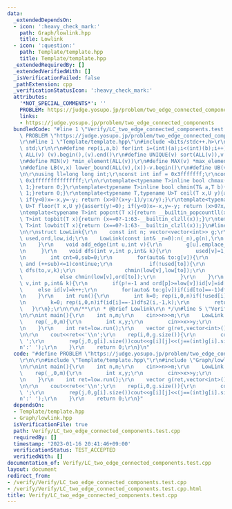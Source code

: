```yaml
---
data:
  _extendedDependsOn:
  - icon: ':heavy_check_mark:'
    path: Graph/lowlink.hpp
    title: Lowlink
  - icon: ':question:'
    path: Template/template.hpp
    title: Template/template.hpp
  _extendedRequiredBy: []
  _extendedVerifiedWith: []
  _isVerificationFailed: false
  _pathExtension: cpp
  _verificationStatusIcon: ':heavy_check_mark:'
  attributes:
    '*NOT_SPECIAL_COMMENTS*': ''
    PROBLEM: https://judge.yosupo.jp/problem/two_edge_connected_components
    links:
    - https://judge.yosupo.jp/problem/two_edge_connected_components
  bundledCode: "#line 1 \"Verify/LC_two_edge_connected_components.test.cpp\"\n#define\
    \ PROBLEM \"https://judge.yosupo.jp/problem/two_edge_connected_components\"\r\n\
    \r\n#line 1 \"Template/template.hpp\"\n#include <bits/stdc++.h>\r\nusing namespace\
    \ std;\r\n\r\n#define rep(i,a,b) for(int i=(int)(a);i<(int)(b);i++)\r\n#define\
    \ ALL(v) (v).begin(),(v).end()\r\n#define UNIQUE(v) sort(ALL(v)),v.erase(unique(ALL(v)),v.end())\r\
    \n#define MIN(v) *min_element(ALL(v))\r\n#define MAX(v) *max_element(ALL(v))\r\
    \n#define LB(v,x) lower_bound(ALL(v),(x))-v.begin()\r\n#define UB(v,x) upper_bound(ALL(v),(x))-v.begin()\r\
    \n\r\nusing ll=long long int;\r\nconst int inf = 0x3fffffff;\r\nconst ll INF =\
    \ 0x1fffffffffffffff;\r\n\r\ntemplate<typename T>inline bool chmax(T& a,T b){if(a<b){a=b;return\
    \ 1;}return 0;}\r\ntemplate<typename T>inline bool chmin(T& a,T b){if(a>b){a=b;return\
    \ 1;}return 0;}\r\ntemplate<typename T,typename U>T ceil(T x,U y){assert(y!=0);\
    \ if(y<0)x=-x,y=-y; return (x>0?(x+y-1)/y:x/y);}\r\ntemplate<typename T,typename\
    \ U>T floor(T x,U y){assert(y!=0); if(y<0)x=-x,y=-y; return (x>0?x/y:(x-y+1)/y);}\r\
    \ntemplate<typename T>int popcnt(T x){return __builtin_popcountll(x);}\r\ntemplate<typename\
    \ T>int topbit(T x){return (x==0?-1:63-__builtin_clzll(x));}\r\ntemplate<typename\
    \ T>int lowbit(T x){return (x==0?-1:63-__builtin_clzll(x));}\n#line 2 \"Graph/lowlink.hpp\"\
    \n\r\nstruct LowLink{\r\n    const int n; vector<vector<int>> g;\r\n    vector<int>\
    \ used,ord,low,id;\r\n    LowLink(const int& _n=0):n(_n),g(n),\r\n        used(n,0),ord(n,0),low(n,0),id(n,-1){\r\
    \n    }\r\n    void add_edge(int u,int v){\r\n        g[u].emplace_back(v); g[v].emplace_back(u);\r\
    \n     }\r\n    void dfs(int v,int p,int& k){\r\n        used[v]=1; low[v]=ord[v]=k++;\r\
    \n        int cnt=0,sub=0;\r\n        for(auto& to:g[v]){\r\n            if(to==p\
    \ and (++sub)<=1)continue;\r\n            if(!used[to]){\r\n                cnt++;\
    \ dfs(to,v,k);\r\n                chmin(low[v],low[to]);\r\n            }\r\n\
    \            else chmin(low[v],ord[to]);\r\n        }\r\n    }\r\n    void dfs2(int\
    \ v,int p,int& k){\r\n        if(p!=-1 and ord[p]>=low[v])id[v]=id[p];\r\n   \
    \     else id[v]=k++;\r\n        for(auto& to:g[v])if(id[to]==-1)dfs2(to,v,k);\r\
    \n    }\r\n    int run(){\r\n        int k=0; rep(i,0,n)if(!used[i])dfs(i,-1,k);\r\
    \n        k=0; rep(i,0,n)if(id[i]==-1)dfs2(i,-1,k);\r\n        return k;\r\n \
    \   }\r\n};\r\n\r\n/**\r\n * @brief Lowlink\r\n */\n#line 5 \"Verify/LC_two_edge_connected_components.test.cpp\"\
    \n\r\nint main(){\r\n    int n,m;\r\n    cin>>n>>m;\r\n    LowLink low(n);\r\n\
    \    rep(_,0,m){\r\n        int x,y;\r\n        cin>>x>>y;\r\n        low.add_edge(x,y);\r\
    \n    }\r\n    int ret=low.run();\r\n    vector g(ret,vector<int>());\r\n    rep(i,0,n)g[low.id[i]].push_back(i);\r\
    \n\r\n    cout<<ret<<'\\n';\r\n    rep(i,0,g.size()){\r\n        cout<<g[i].size()<<'\
    \ ';\r\n        rep(j,0,g[i].size())cout<<g[i][j]<<(j==(int)g[i].size()-1?'\\\
    n':' ');\r\n    }\r\n    return 0;\r\n}\n"
  code: "#define PROBLEM \"https://judge.yosupo.jp/problem/two_edge_connected_components\"\
    \r\n\r\n#include \"Template/template.hpp\"\r\n#include \"Graph/lowlink.hpp\"\r\
    \n\r\nint main(){\r\n    int n,m;\r\n    cin>>n>>m;\r\n    LowLink low(n);\r\n\
    \    rep(_,0,m){\r\n        int x,y;\r\n        cin>>x>>y;\r\n        low.add_edge(x,y);\r\
    \n    }\r\n    int ret=low.run();\r\n    vector g(ret,vector<int>());\r\n    rep(i,0,n)g[low.id[i]].push_back(i);\r\
    \n\r\n    cout<<ret<<'\\n';\r\n    rep(i,0,g.size()){\r\n        cout<<g[i].size()<<'\
    \ ';\r\n        rep(j,0,g[i].size())cout<<g[i][j]<<(j==(int)g[i].size()-1?'\\\
    n':' ');\r\n    }\r\n    return 0;\r\n}"
  dependsOn:
  - Template/template.hpp
  - Graph/lowlink.hpp
  isVerificationFile: true
  path: Verify/LC_two_edge_connected_components.test.cpp
  requiredBy: []
  timestamp: '2023-01-16 20:41:46+09:00'
  verificationStatus: TEST_ACCEPTED
  verifiedWith: []
documentation_of: Verify/LC_two_edge_connected_components.test.cpp
layout: document
redirect_from:
- /verify/Verify/LC_two_edge_connected_components.test.cpp
- /verify/Verify/LC_two_edge_connected_components.test.cpp.html
title: Verify/LC_two_edge_connected_components.test.cpp
---
```

